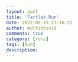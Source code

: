 ```yaml
---
layout: post
title: 'Fartlek Run'
date: 2022-02-15 21:16:21
author: multishiv19
comments: true
category: [runs]
tags: [Run]
description: 
---
```


<div width='100%' class='strava-embed-placeholder' data-embed-type='activity' data-embed-id='6685419999'></div>
<script src='https://strava-embeds.com/embed.js'></script>
